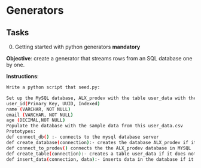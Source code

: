 # Generators 
## Tasks
0. Getting started with python generators
**mandatory**

**Objective**: create a generator that streams rows from an SQL database one by one.

**Instructions**:
```bash
Write a python script that seed.py:

Set up the MySQL database, ALX_prodev with the table user_data with the following fields:
user_id(Primary Key, UUID, Indexed)
name (VARCHAR, NOT NULL)
email (VARCHAR, NOT NULL)
age (DECIMAL,NOT NULL)
Populate the database with the sample data from this user_data.csv
Prototypes:
def connect_db() :- connects to the mysql database server
def create_database(connection):- creates the database ALX_prodev if it does not exist
def connect_to_prodev() connects the the ALX_prodev database in MYSQL
def create_table(connection):- creates a table user_data if it does not exists with the required fields
def insert_data(connection, data):- inserts data in the database if it does not exist
```
